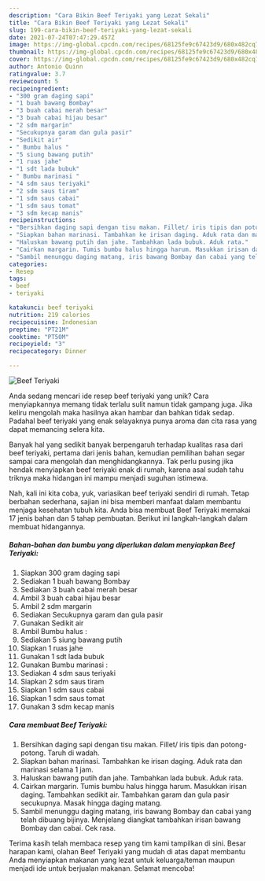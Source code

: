 ```yaml
---
description: "Cara Bikin Beef Teriyaki yang Lezat Sekali"
title: "Cara Bikin Beef Teriyaki yang Lezat Sekali"
slug: 199-cara-bikin-beef-teriyaki-yang-lezat-sekali
date: 2021-07-24T07:47:29.457Z
image: https://img-global.cpcdn.com/recipes/68125fe9c67423d9/680x482cq70/beef-teriyaki-foto-resep-utama.jpg
thumbnail: https://img-global.cpcdn.com/recipes/68125fe9c67423d9/680x482cq70/beef-teriyaki-foto-resep-utama.jpg
cover: https://img-global.cpcdn.com/recipes/68125fe9c67423d9/680x482cq70/beef-teriyaki-foto-resep-utama.jpg
author: Antonio Quinn
ratingvalue: 3.7
reviewcount: 5
recipeingredient:
- "300 gram daging sapi"
- "1 buah bawang Bombay"
- "3 buah cabai merah besar"
- "3 buah cabai hijau besar"
- "2 sdm margarin"
- "Secukupnya garam dan gula pasir"
- "Sedikit air"
- " Bumbu halus "
- "5 siung bawang putih"
- "1 ruas jahe"
- "1 sdt lada bubuk"
- " Bumbu marinasi "
- "4 sdm saus teriyaki"
- "2 sdm saus tiram"
- "1 sdm saus cabai"
- "1 sdm saus tomat"
- "3 sdm kecap manis"
recipeinstructions:
- "Bersihkan daging sapi dengan tisu makan. Fillet/ iris tipis dan potong-potong. Taruh di wadah."
- "Siapkan bahan marinasi. Tambahkan ke irisan daging. Aduk rata dan marinasi selama 1 jam."
- "Haluskan bawang putih dan jahe. Tambahkan lada bubuk. Aduk rata."
- "Cairkan margarin. Tumis bumbu halus hingga harum. Masukkan irisan daging. Tambahkan sedikit air. Tambahkan garam dan gula pasir secukupnya. Masak hingga daging matang."
- "Sambil menunggu daging matang, iris bawang Bombay dan cabai yang telah dibuang bijinya. Menjelang diangkat tambahkan irisan bawang Bombay dan cabai. Cek rasa."
categories:
- Resep
tags:
- beef
- teriyaki

katakunci: beef teriyaki 
nutrition: 219 calories
recipecuisine: Indonesian
preptime: "PT21M"
cooktime: "PT50M"
recipeyield: "3"
recipecategory: Dinner

---
```



![Beef Teriyaki](https://img-global.cpcdn.com/recipes/68125fe9c67423d9/680x482cq70/beef-teriyaki-foto-resep-utama.jpg)

Anda sedang mencari ide resep beef teriyaki yang unik? Cara menyiapkannya memang tidak terlalu sulit namun tidak gampang juga. Jika keliru mengolah maka hasilnya akan hambar dan bahkan tidak sedap. Padahal beef teriyaki yang enak selayaknya punya aroma dan cita rasa yang dapat memancing selera kita.



Banyak hal yang sedikit banyak berpengaruh terhadap kualitas rasa dari beef teriyaki, pertama dari jenis bahan, kemudian pemilihan bahan segar sampai cara mengolah dan menghidangkannya. Tak perlu pusing jika hendak menyiapkan beef teriyaki enak di rumah, karena asal sudah tahu triknya maka hidangan ini mampu menjadi suguhan istimewa.


Nah, kali ini kita coba, yuk, variasikan beef teriyaki sendiri di rumah. Tetap berbahan sederhana, sajian ini bisa memberi manfaat dalam membantu menjaga kesehatan tubuh kita. Anda bisa membuat Beef Teriyaki memakai 17 jenis bahan dan 5 tahap pembuatan. Berikut ini langkah-langkah dalam membuat hidangannya.

<!--inarticleads1-->

##### Bahan-bahan dan bumbu yang diperlukan dalam menyiapkan Beef Teriyaki:

1. Siapkan 300 gram daging sapi
1. Sediakan 1 buah bawang Bombay
1. Sediakan 3 buah cabai merah besar
1. Ambil 3 buah cabai hijau besar
1. Ambil 2 sdm margarin
1. Sediakan Secukupnya garam dan gula pasir
1. Gunakan Sedikit air
1. Ambil  Bumbu halus :
1. Sediakan 5 siung bawang putih
1. Siapkan 1 ruas jahe
1. Gunakan 1 sdt lada bubuk
1. Gunakan  Bumbu marinasi :
1. Sediakan 4 sdm saus teriyaki
1. Siapkan 2 sdm saus tiram
1. Siapkan 1 sdm saus cabai
1. Siapkan 1 sdm saus tomat
1. Gunakan 3 sdm kecap manis




<!--inarticleads2-->

##### Cara membuat Beef Teriyaki:

1. Bersihkan daging sapi dengan tisu makan. Fillet/ iris tipis dan potong-potong. Taruh di wadah.
1. Siapkan bahan marinasi. Tambahkan ke irisan daging. Aduk rata dan marinasi selama 1 jam.
1. Haluskan bawang putih dan jahe. Tambahkan lada bubuk. Aduk rata.
1. Cairkan margarin. Tumis bumbu halus hingga harum. Masukkan irisan daging. Tambahkan sedikit air. Tambahkan garam dan gula pasir secukupnya. Masak hingga daging matang.
1. Sambil menunggu daging matang, iris bawang Bombay dan cabai yang telah dibuang bijinya. Menjelang diangkat tambahkan irisan bawang Bombay dan cabai. Cek rasa.




Terima kasih telah membaca resep yang tim kami tampilkan di sini. Besar harapan kami, olahan Beef Teriyaki yang mudah di atas dapat membantu Anda menyiapkan makanan yang lezat untuk keluarga/teman maupun menjadi ide untuk berjualan makanan. Selamat mencoba!
